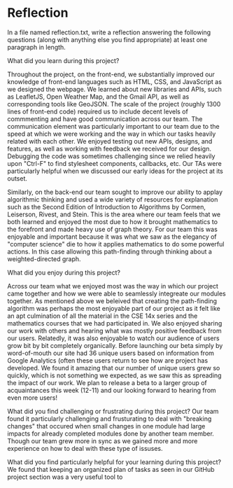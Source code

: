 # Reflection
In a file named reflection.txt, write a reflection answering the following questions (along with anything else you find appropriate) at least one paragraph in length.

What did you learn during this project?

Throughout the project, on the front-end, we substantially improved our knowledge of front-end languages such as HTML, CSS, and JavaScript as we designed the webpage. We learned about new libraries and APIs, such as LeafletJS, Open Weather Map, and the Gmail API, as well as corresponding tools like GeoJSON. The scale of the project (roughly 1300 lines of front-end code) required us to include decent levels of commmenting and have good communication across our team. The communication element was particularly important to our team due to the speed at which we were working and the way in which our tasks heavily related with each other. We enjoyed testing out new APIs, designs, and features, as well as working with feedback we received for our design. Debugging the code was sometimes challenging since we relied heavily upon "Ctrl-F" to find stylesheet components, callbacks, etc. Our TAs were particularly helpful when we discussed our early ideas for the project at its outset.

Similarly, on the back-end our team sought to improve our ability to applay algorithmic thinking and used a wide variety of resources for explanation such as the Second Edition of Introduction to Algorithms by Cormen, Leiserson, Rivest, and Stein. This is the area where our team feels that we both learned and enjoyed the most due to how it brought mathematics to the forefront and made heavy use of graph theory. For our team this was enjoyable and important because it was what we saw as the elegancy of "computer science" die to how it applies mathematics to do some powerful actions. In this case allowing this path-finding through thinking about a weighted-directed graph.

What did you enjoy during this project?

Across our team what we enjoyed most was the way in which our project came together and how we were able to seamlessly integreate our modules together. As mentioned above we beleived that creating the path-finding algorithm was perhaps the most enjoyable part of our project as it felt like an apt culmination of all the material in the CSE 14x series and the mathematics courses that we had participated in. We also enjoyed sharing our work with others and hearing what was mostly positive feedback from our users. Relatedly, it was also enjoyable to watch our audience of users grow bit by bit completely organically. Before launching our beta simply by word-of-mouth our site had 36 unique users based on information from Google Analytics (often these users return to see how are project has developed. We found it amazing that our number of unique users grew so quickly, which is not something we expected, as we saw this as spreading the impact of our work. We plan to release a beta to a larger group of acquaintances this week (12-11) and our looking forward to hearing from even more users! 

What did you find challenging or frustrating during this project?
Our team found it particularly challenging and frusturating to deal with "breaking changes" that occured when small changes in one module had large impacts for already completed modules done by another team member. Though our team grew more in sync as we gained more and more experience on how to deal with these type of issuses.

What did you find particularly helpful for your learning during this project?
We found that keeping an organized plan of tasks as seen in our GitHub project section was a very useful tool to
